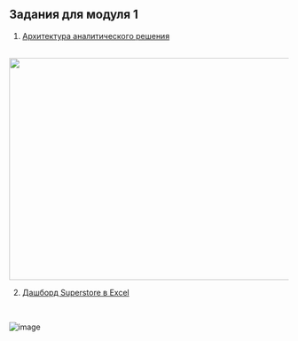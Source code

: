 ## Задания для модуля 1

1. [Архитектура аналитического решения](https://github.com/Ilya-bit-dev500/DE-101/blob/main/Module1/Diagram.png) 

<br/>

<img src="https://user-images.githubusercontent.com/59997626/127628384-83078beb-8e77-4e00-8d50-bee4cdf3e0ff.png" width="600" height="400">

<br/>

2. [Дашборд Superstore в Excel](https://github.com/Ilya-bit-dev500/DE-101/blob/main/Module1/Dashboard.xlsx)

<br/>

![image](https://user-images.githubusercontent.com/59997626/127629195-8393340c-c1cf-4507-861f-f0fec48e97e7.png)
